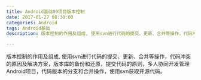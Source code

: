 ```yaml
---
title: Android基础09项目版本控制
date: 2017-01-27 08:30:00
categories: Android
tags: Android基础
description: 版本控制的作用及组成, 使用svn进行代码的提交、更新、合并等操作，代码冲突的原因及解决方案，版本库的备份和还原，提交代码的原则，多人协同开发管理Android项目，代码版本的分支和合并操作，使用svn获取开源代码。

---
```



版本控制的作用及组成, 使用svn进行代码的提交、更新、合并等操作，代码冲突的原因及解决方案，版本库的备份和还原，提交代码的原则，多人协同开发管理Android项目，代码版本的分支和合并操作，使用svn获取开源代码。